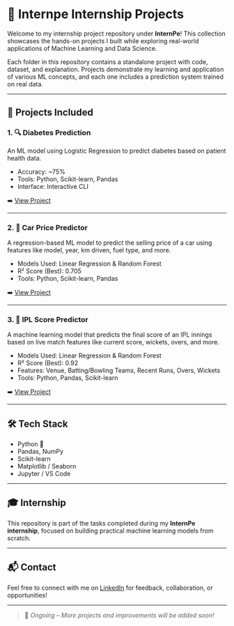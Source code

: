 # 🧠 Internpe Internship Projects

Welcome to my internship project repository under **InternPe**! This collection showcases the hands-on projects I built while exploring real-world applications of Machine Learning and Data Science.

Each folder in this repository contains a standalone project with code, dataset, and explanation. Projects demonstrate my learning and application of various ML concepts, and each one includes a prediction system trained on real data.

---

## 📁 Projects Included

### 1. 🔍 Diabetes Prediction
An ML model using Logistic Regression to predict diabetes based on patient health data.

- Accuracy: ~75%
- Tools: Python, Scikit-learn, Pandas
- Interface: Interactive CLI

➡️ [View Project](./Diabetes_Prediction)

---

### 2. 🚗 Car Price Predictor
A regression-based ML model to predict the selling price of a car using features like model, year, km driven, fuel type, and more.

- Models Used: Linear Regression & Random Forest
- R² Score (Best): 0.705
- Tools: Python, Scikit-learn, Pandas

➡️ [View Project](./Car_Price_Predictor)

---

### 3. 🏏 IPL Score Predictor
A machine learning model that predicts the final score of an IPL innings based on live match features like current score, wickets, overs, and more.

- Models Used: Linear Regression & Random Forest
- R² Score (Best): 0.92
- Features: Venue, Batting/Bowling Teams, Recent Runs, Overs, Wickets
- Tools: Python, Pandas, Scikit-learn

➡️ [View Project](./IPL_Score_Predictor)

---

## 🛠️ Tech Stack

- Python 🐍
- Pandas, NumPy
- Scikit-learn
- Matplotlib / Seaborn
- Jupyter / VS Code

---

## 🎓 Internship

This repository is part of the tasks completed during my **InternPe internship**, focused on building practical machine learning models from scratch.

---

## 📬 Contact

Feel free to connect with me on [LinkedIn](https://www.linkedin.com/in/mannepalli-bala-praharsha) for feedback, collaboration, or opportunities!

---

> 🌟 *Ongoing – More projects and improvements will be added soon!*
